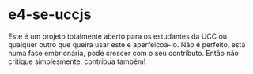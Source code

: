 # e4-se-uccjs
Este é um projeto totalmente aberto para os estudantes da UCC ou qualquer outro que queira usar este e aperfeicoa-lo.
Não é perfeito, está numa fase embrionária, pode crescer com o seu contributo. 
Então não critique simplesmente, contribua também!
